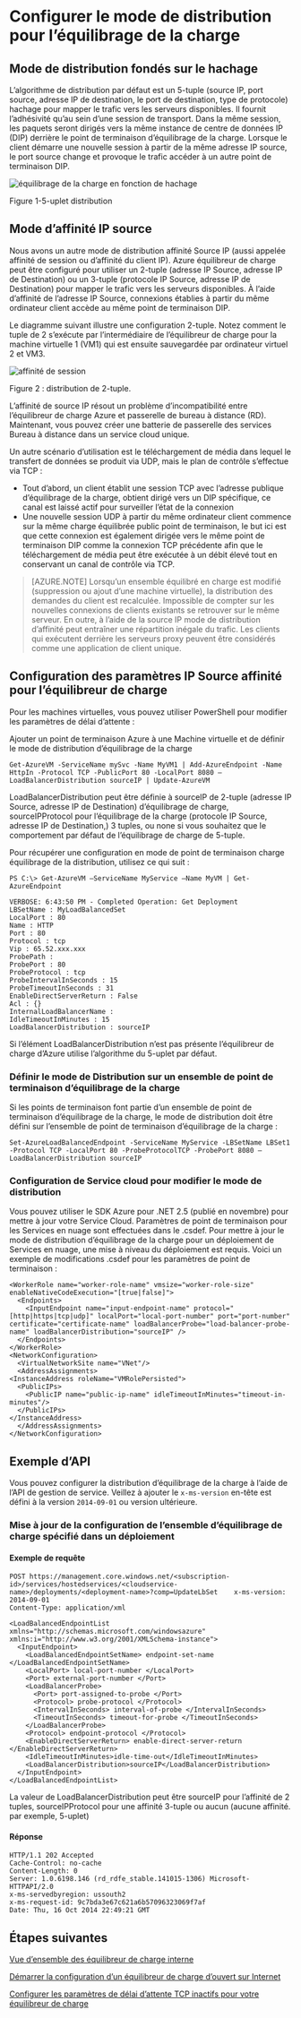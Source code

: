 <properties
   pageTitle="Configurer le mode de distribution d’équilibreur de charge | Microsoft Azure"
   description="Comment faire pour configurer le mode de distribution d’équilibrage de la charge Azure pour prendre en charge les affinités IP de source"
   services="load-balancer"
   documentationCenter="na"
   authors="sdwheeler"
   manager="carmonm"
   editor="tysonn" />
<tags
   ms.service="load-balancer"
   ms.devlang="na"
   ms.topic="article"
   ms.tgt_pltfrm="na"
   ms.workload="infrastructure-services"
   ms.date="10/24/2016"
   ms.author="sewhee" />


# <a name="configure-the-distribution-mode-for-load-balancer"></a>Configurer le mode de distribution pour l’équilibrage de la charge

## <a name="hash-based-distribution-mode"></a>Mode de distribution fondés sur le hachage

L’algorithme de distribution par défaut est un 5-tuple (source IP, port source, adresse IP de destination, le port de destination, type de protocole) hachage pour mapper le trafic vers les serveurs disponibles. Il fournit l’adhésivité qu’au sein d’une session de transport. Dans la même session, les paquets seront dirigés vers la même instance de centre de données IP (DIP) derrière le point de terminaison d’équilibrage de la charge. Lorsque le client démarre une nouvelle session à partir de la même adresse IP source, le port source change et provoque le trafic accéder à un autre point de terminaison DIP.

![équilibrage de la charge en fonction de hachage](./media/load-balancer-distribution-mode/load-balancer-distribution.png)

Figure 1-5-uplet distribution

## <a name="source-ip-affinity-mode"></a>Mode d’affinité IP source

Nous avons un autre mode de distribution affinité Source IP (aussi appelée affinité de session ou d’affinité du client IP). Azure équilibreur de charge peut être configuré pour utiliser un 2-tuple (adresse IP Source, adresse IP de Destination) ou un 3-tuple (protocole IP Source, adresse IP de Destination) pour mapper le trafic vers les serveurs disponibles. À l’aide d’affinité de l’adresse IP Source, connexions établies à partir du même ordinateur client accède au même point de terminaison DIP.

Le diagramme suivant illustre une configuration 2-tuple. Notez comment le tuple de 2 s’exécute par l’intermédiaire de l’équilibreur de charge pour la machine virtuelle 1 (VM1) qui est ensuite sauvegardée par ordinateur virtuel 2 et VM3.

![affinité de session](./media/load-balancer-distribution-mode/load-balancer-session-affinity.png)

Figure 2 : distribution de 2-tuple.

L’affinité de source IP résout un problème d’incompatibilité entre l’équilibreur de charge Azure et passerelle de bureau à distance (RD). Maintenant, vous pouvez créer une batterie de passerelle des services Bureau à distance dans un service cloud unique.

Un autre scénario d’utilisation est le téléchargement de média dans lequel le transfert de données se produit via UDP, mais le plan de contrôle s’effectue via TCP :

- Tout d’abord, un client établit une session TCP avec l’adresse publique d’équilibrage de la charge, obtient dirigé vers un DIP spécifique, ce canal est laissé actif pour surveiller l’état de la connexion
- Une nouvelle session UDP à partir du même ordinateur client commence sur la même charge équilibrée public point de terminaison, le but ici est que cette connexion est également dirigée vers le même point de terminaison DIP comme la connexion TCP précédente afin que le téléchargement de média peut être exécutée à un débit élevé tout en conservant un canal de contrôle via TCP.

>[AZURE.NOTE] Lorsqu’un ensemble équilibré en charge est modifié (suppression ou ajout d’une machine virtuelle), la distribution des demandes du client est recalculée. Impossible de compter sur les nouvelles connexions de clients existants se retrouver sur le même serveur. En outre, à l’aide de la source IP mode de distribution d’affinité peut entraîner une répartition inégale du trafic. Les clients qui exécutent derrière les serveurs proxy peuvent être considérés comme une application de client unique.

## <a name="configuring-source-ip-affinity-settings-for-load-balancer"></a>Configuration des paramètres IP Source affinité pour l’équilibreur de charge

Pour les machines virtuelles, vous pouvez utiliser PowerShell pour modifier les paramètres de délai d’attente :

Ajouter un point de terminaison Azure à une Machine virtuelle et de définir le mode de distribution d’équilibrage de la charge

    Get-AzureVM -ServiceName mySvc -Name MyVM1 | Add-AzureEndpoint -Name HttpIn -Protocol TCP -PublicPort 80 -LocalPort 8080 –LoadBalancerDistribution sourceIP | Update-AzureVM

LoadBalancerDistribution peut être définie à sourceIP de 2-tuple (adresse IP Source, adresse IP de Destination) d’équilibrage de charge, sourceIPProtocol pour l’équilibrage de la charge (protocole IP Source, adresse IP de Destination,) 3 tuples, ou none si vous souhaitez que le comportement par défaut de l’équilibrage de charge de 5-tuple.

Pour récupérer une configuration en mode de point de terminaison charge équilibrage de la distribution, utilisez ce qui suit :

    PS C:\> Get-AzureVM –ServiceName MyService –Name MyVM | Get-AzureEndpoint

    VERBOSE: 6:43:50 PM - Completed Operation: Get Deployment
    LBSetName : MyLoadBalancedSet
    LocalPort : 80
    Name : HTTP
    Port : 80
    Protocol : tcp
    Vip : 65.52.xxx.xxx
    ProbePath :
    ProbePort : 80
    ProbeProtocol : tcp
    ProbeIntervalInSeconds : 15
    ProbeTimeoutInSeconds : 31
    EnableDirectServerReturn : False
    Acl : {}
    InternalLoadBalancerName :
    IdleTimeoutInMinutes : 15
    LoadBalancerDistribution : sourceIP

Si l’élément LoadBalancerDistribution n’est pas présente l’équilibreur de charge d’Azure utilise l’algorithme du 5-uplet par défaut.

### <a name="set-the-distribution-mode-on-a-load-balanced-endpoint-set"></a>Définir le mode de Distribution sur un ensemble de point de terminaison d’équilibrage de la charge

Si les points de terminaison font partie d’un ensemble de point de terminaison d’équilibrage de la charge, le mode de distribution doit être défini sur l’ensemble de point de terminaison d’équilibrage de la charge :

    Set-AzureLoadBalancedEndpoint -ServiceName MyService -LBSetName LBSet1 -Protocol TCP -LocalPort 80 -ProbeProtocolTCP -ProbePort 8080 –LoadBalancerDistribution sourceIP

### <a name="cloud-service-configuration-to-change-distribution-mode"></a>Configuration de Service cloud pour modifier le mode de distribution

Vous pouvez utiliser le SDK Azure pour .NET 2.5 (publié en novembre) pour mettre à jour votre Service Cloud. Paramètres de point de terminaison pour les Services en nuage sont effectuées dans le .csdef. Pour mettre à jour le mode de distribution d’équilibrage de la charge pour un déploiement de Services en nuage, une mise à niveau du déploiement est requis.
Voici un exemple de modifications .csdef pour les paramètres de point de terminaison :

    <WorkerRole name="worker-role-name" vmsize="worker-role-size" enableNativeCodeExecution="[true|false]">
      <Endpoints>
        <InputEndpoint name="input-endpoint-name" protocol="[http|https|tcp|udp]" localPort="local-port-number" port="port-number" certificate="certificate-name" loadBalancerProbe="load-balancer-probe-name" loadBalancerDistribution="sourceIP" />
      </Endpoints>
    </WorkerRole>
    <NetworkConfiguration>
      <VirtualNetworkSite name="VNet"/>
      <AddressAssignments>
    <InstanceAddress roleName="VMRolePersisted">
      <PublicIPs>
        <PublicIP name="public-ip-name" idleTimeoutInMinutes="timeout-in-minutes"/>
      </PublicIPs>
    </InstanceAddress>
      </AddressAssignments>
    </NetworkConfiguration>

## <a name="api-example"></a>Exemple d’API

Vous pouvez configurer la distribution d’équilibrage de la charge à l’aide de l’API de gestion de service. Veillez à ajouter le `x-ms-version` en-tête est défini à la version `2014-09-01` ou version ultérieure.

### <a name="update-the-configuration-of-the-specified-load-balanced-set-in-a-deployment"></a>Mise à jour de la configuration de l’ensemble d’équilibrage de charge spécifié dans un déploiement

#### <a name="request-example"></a>Exemple de requête

    POST https://management.core.windows.net/<subscription-id>/services/hostedservices/<cloudservice-name>/deployments/<deployment-name>?comp=UpdateLbSet    x-ms-version: 2014-09-01
    Content-Type: application/xml

    <LoadBalancedEndpointList xmlns="http://schemas.microsoft.com/windowsazure" xmlns:i="http://www.w3.org/2001/XMLSchema-instance">
      <InputEndpoint>
        <LoadBalancedEndpointSetName> endpoint-set-name </LoadBalancedEndpointSetName>
        <LocalPort> local-port-number </LocalPort>
        <Port> external-port-number </Port>
        <LoadBalancerProbe>
          <Port> port-assigned-to-probe </Port>
          <Protocol> probe-protocol </Protocol>
          <IntervalInSeconds> interval-of-probe </IntervalInSeconds>
          <TimeoutInSeconds> timeout-for-probe </TimeoutInSeconds>
        </LoadBalancerProbe>
        <Protocol> endpoint-protocol </Protocol>
        <EnableDirectServerReturn> enable-direct-server-return </EnableDirectServerReturn>
        <IdleTimeoutInMinutes>idle-time-out</IdleTimeoutInMinutes>
        <LoadBalancerDistribution>sourceIP</LoadBalancerDistribution>
      </InputEndpoint>
    </LoadBalancedEndpointList>

La valeur de LoadBalancerDistribution peut être sourceIP pour l’affinité de 2 tuples, sourceIPProtocol pour une affinité 3-tuple ou aucun (aucune affinité. par exemple, 5-uplet)

#### <a name="response"></a>Réponse

    HTTP/1.1 202 Accepted
    Cache-Control: no-cache
    Content-Length: 0
    Server: 1.0.6198.146 (rd_rdfe_stable.141015-1306) Microsoft-HTTPAPI/2.0
    x-ms-servedbyregion: ussouth2
    x-ms-request-id: 9c7bda3e67c621a6b57096323069f7af
    Date: Thu, 16 Oct 2014 22:49:21 GMT

## <a name="next-steps"></a>Étapes suivantes

[Vue d’ensemble des équilibreur de charge interne](load-balancer-internal-overview.md)

[Démarrer la configuration d’un équilibreur de charge d’ouvert sur Internet](load-balancer-get-started-internet-arm-ps.md)

[Configurer les paramètres de délai d’attente TCP inactifs pour votre équilibreur de charge](load-balancer-tcp-idle-timeout.md)
